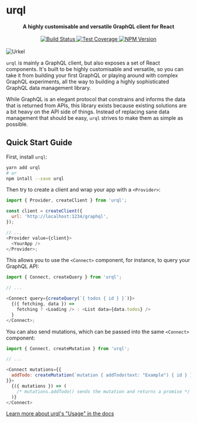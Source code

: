# urql

<div align="center">
  <strong>
    A highly customisable and versatile GraphQL client for React
  </strong>
  <br />
  <br />
  <a href="https://travis-ci.org/FormidableLabs/urql">
    <img alt="Build Status" src="https://travis-ci.org/FormidableLabs/urql.svg?branch=master" />
  </a>
  <a href="https://coveralls.io/github/FormidableLabs/urql?branch=master">
    <img alt="Test Coverage" src="https://coveralls.io/repos/github/FormidableLabs/urql/badge.svg?branch=master" />
  </a>
  <a href="https://npmjs.com/package/urql">
    <img alt="NPM Version" src="https://img.shields.io/npm/v/urql.svg" />
  </a>
  <br />
  <br />
</div>

<img alt="Urkel" src="https://images-production.global.ssl.fastly.net/uploads/posts/image/97733/jaleel-white-steve-urkel.jpg" />

`urql` is mainly a GraphQL client, but also exposes a set of React components.
It's built to be highly customisable and versatile, so you can take it from building
your first GraphQL or playing around with complex GraphQL experiments, all the
way to building a highly sophisticated GraphQL data management library.

While GraphQL is an elegant protocol that constrains and informs the data that is returned
from APIs, this library exists because existing solutions are a bit heavy on the API side
of things. Instead of replacing sane data management that should be easy,
`urql` strives to make them as simple as possible.

## Quick Start Guide

First, install `urql`:

```sh
yarn add urql
# or
npm intall --save urql
```

Then try to create a client and wrap your app with a `<Provider>`:

```js
import { Provider, createClient } from 'urql';

const client = createClient({
  url: 'http://localhost:1234/graphql',
});

// ...
<Provider value={client}>
  <YourApp />
</Provider>;
```

This allows you to use the `<Connect>` component, for instance,
to query your GraphQL API:

```js
import { Connect, createQuery } from 'urql';

// ...

<Connect query={createQuery(`{ todos { id } }`)}>
  {({ fetching, data }) =>
    fetching ? <Loading /> : <List data={data.todos} />
  }
</Connect>;
```

You can also send mutations, which can be passed into the same `<Connect>`
component:

```js
import { Connect, createMutation } from 'urql';

// ...

<Connect mutations={{
  addTodo: createMutation(`mutation { addTodo(text: "Example") { id } }`)
}}>
  {({ mutations }) => (
    /* mutations.addTodo() sends the mutation and returns a promise */
  )}
</Connect>
```

[Learn more about urql's "Usage" in the docs](./TODO.md)

